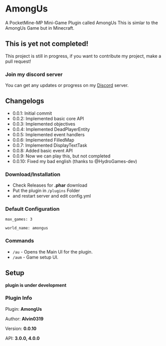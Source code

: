 # AmongUs

A PocketMine-MP Mini-Game Plugin called AmongUs
This is simlar to the AmongUs Game but in Minecraft.

## This is yet not completed!

This project is still in progress, if you want to contribute my project, make a pull request!

### Join my discord server

You can get any updates or progress on my [Discord](https://discord.gg/Py2vSwg3B3) server.

## Changelogs

- 0.0.1: Initial commit
- 0.0.2: Implemented basic core API
- 0.0.3: Implemented objectives
- 0.0.4: Implemented DeadPlayerEntity
- 0.0.5: Implemented event handlers
- 0.0.6: Implemented FilledMap
- 0.0.7: Implemented DisplayTextTask
- 0.0.8: Added basic event API
- 0.0.9: Now we can play this, but not completed
- 0.0.10: Fixed my bad english (thanks to @HydroGames-dev)

### Download/Installation
- Check Releases for **.phar** download
- Put the plugin in ``/plugins`` Folder
- and restart server and edit config.yml

### Default Configuration

``max_games: 3``

``world_name: amongus``

### Commands

- ``/au`` - Opens the Main UI for the plugin.
- ``/aum`` - Game setup UI.

## Setup

**plugin is under development**

### Plugin Info
 
 Plugin: **AmongUs**
 
 Author: **Alvin0319**
 
 Version: **0.0.10**
 
 API: **3.0.0, 4.0.0**
 

